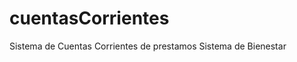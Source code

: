 cuentasCorrientes
=================

Sistema de Cuentas Corrientes de prestamos Sistema de Bienestar
